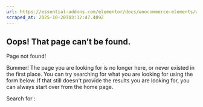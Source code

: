 ```yaml
---
url: https://essential-addons.com/elementor/docs/woocommerce-elements/woo-categories/
scraped_at: 2025-10-20T03:12:47.489Z
---
```


## Oops! That page can’t be found.

Page not found!

Bummer! The page you are looking for is no longer here, or never existed in the first place. You can try searching for what you are looking for using the form below. If that still doesn't provide the results you are looking for, you can always start over from the home page.

Search for :